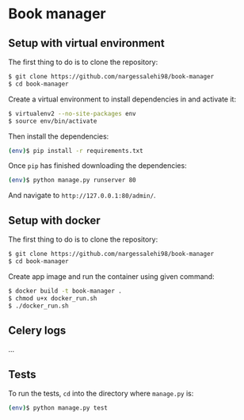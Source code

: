 # Book manager

## Setup with virtual environment

The first thing to do is to clone the repository:

```sh
$ git clone https://github.com/nargessalehi98/book-manager
$ cd book-manager
```

Create a virtual environment to install dependencies in and activate it:

```sh
$ virtualenv2 --no-site-packages env
$ source env/bin/activate
```

Then install the dependencies:

```sh
(env)$ pip install -r requirements.txt
```

Once `pip` has finished downloading the dependencies:
```sh
(env)$ python manage.py runserver 80
```
And navigate to `http://127.0.0.1:80/admin/`.


## Setup with docker

The first thing to do is to clone the repository:

```sh
$ git clone https://github.com/nargessalehi98/book-manager
$ cd book-manager
```

Create app image and run the container using given command:

```sh
$ docker build -t book-manager .
$ chmod u+x docker_run.sh
$ ./docker_run.sh
```

## Celery logs

...

## Tests

To run the tests, `cd` into the directory where `manage.py` is:
```sh
(env)$ python manage.py test 
```